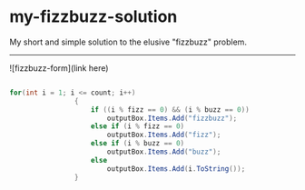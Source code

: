 # my-fizzbuzz-solution
My short and simple solution to the elusive "fizzbuzz" problem.

---

![fizzbuzz-form](link here)


```c#

for(int i = 1; i <= count; i++)
                {
                    if ((i % fizz == 0) && (i % buzz == 0))
                        outputBox.Items.Add("fizzbuzz");
                    else if (i % fizz == 0)
                        outputBox.Items.Add("fizz");
                    else if (i % buzz == 0)
                        outputBox.Items.Add("buzz");
                    else
                        outputBox.Items.Add(i.ToString());
                }

```

